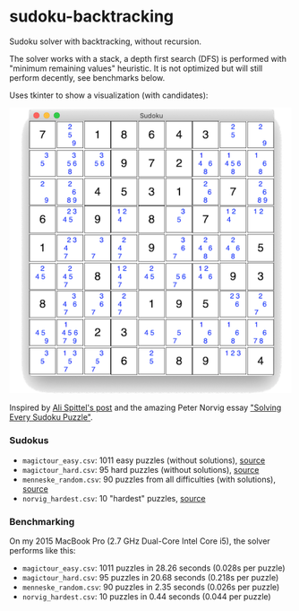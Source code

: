 # sudoku-backtracking

Sudoku solver with backtracking, without recursion.

The solver works with a stack, a depth first search (DFS) is performed with "minimum remaining values" heuristic.
It is not optimized but will still perform decently, see benchmarks below.

Uses tkinter to show a visualization (with candidates):

![A partially filled Sudoku](sudoku.png)

Inspired by [Ali Spittel's post](https://medium.com/free-code-camp/coming-back-to-old-problems-how-i-finally-wrote-a-sudoku-solving-algorithm-3b371e6c63bd) and the amazing Peter Norvig essay ["Solving Every Sudoku Puzzle"](https://norvig.com/sudoku.html).

### Sudokus

* `magictour_easy.csv`: 1011 easy puzzles (without solutions), [source](http://magictour.free.fr/msk_009)
* `magictour_hard.csv`: 95 hard puzzles (without solutions), [source](http://magictour.free.fr/top95)
* `menneske_random.csv`: 90 puzzles from all difficulties (with solutions), [source](http://www.menneske.no/sudoku/eng/random.html)
* `norvig_hardest.csv`: 10 "hardest" puzzles, [source](https://norvig.com/hardest.txt)

### Benchmarking

On my 2015 MacBook Pro (2.7 GHz Dual-Core Intel Core i5), the solver performs like this:

* `magictour_easy.csv`: 1011 puzzles in 28.26 seconds (0.028s per puzzle) 
* `magictour_hard.csv`: 95 puzzles in 20.68 seconds (0.218s per puzzle)
* `menneske_random.csv`: 90 puzzles in 2.35 seconds (0.026s per puzzle)
* `norvig_hardest.csv`: 10 puzzles in 0.44 seconds (0.044 per puzzle)

